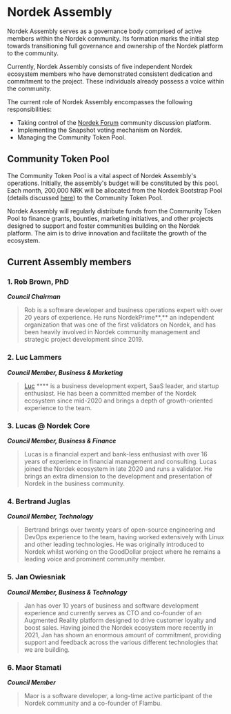 # Nordek Assembly

Nordek Assembly serves as a governance body comprised of active members within the Nordek community. Its formation marks the initial step towards transitioning full governance and ownership of the Nordek platform to the community.

Currently, Nordek Assembly consists of five independent Nordek ecosystem members who have demonstrated consistent dedication and commitment to the project. These individuals already possess a voice within the community.

The current role of Nordek Assembly encompasses the following responsibilities:

* Taking control of the [Nordek Forum](http://www.nordek.io/) community discussion platform.
* Implementing the Snapshot voting mechanism on Nordek.
* Managing the Community Token Pool.

## Community Token Pool

The Community Token Pool is a vital aspect of Nordek Assembly's operations. Initially, the assembly's budget will be constituted by this pool. Each month, 200,000 NRK will be allocated from the Nordek Bootstrap Pool (details discussed [here](https://docs.nordekscan.com/general/fuse-token/fuse-supply-and-current-distribution)) to the Community Token Pool.

Nordek Assembly will regularly distribute funds from the Community Token Pool to finance grants, bounties, marketing initiatives, and other projects designed to support and foster communities building on the Nordek platform. The aim is to drive innovation and facilitate the growth of the ecosystem.

## Current Assembly members

### **1. Rob Brown, PhD** <a href="#b624" id="b624"></a>

_**Council Chairman**_

> Rob is a software developer and business operations expert with over 20 years of experience. He runs NordekPrime**,** an independent organization that was one of the first validators on Nordek, and has been heavily involved in Nordek community management and strategic project development since 2019.

### **2. Luc Lammers** <a href="#1b91" id="1b91"></a>

_**Council Member, Business & Marketing**_

> [Luc](https://www.luclammers.com/) \*\*\*\* is a business development expert, SaaS leader, and startup enthusiast. He has been a committed member of the Nordek ecosystem since mid-2020 and brings a depth of growth-oriented experience to the team.

### **3. Lucas @ Nordek Core** <a href="#2105" id="2105"></a>

_**Council Member, Business & Finance**_

> Lucas is a financial expert and bank-less enthusiast with over 16 years of experience in financial management and consulting. Lucas joined the Nordek ecosystem in late 2020 and runs a validator. He brings an extra dimension to the development and presentation of Nordek in the business community.

### **4. Bertrand Juglas** <a href="#41a8" id="41a8"></a>

_**Council Member, Technology**_

> Bertrand brings over twenty years of open-source engineering and DevOps experience to the team, having worked extensively with Linux and other leading technologies. He was originally introduced to Nordek whilst working on the GoodDollar project where he remains a leading voice and prominent community member.

### **5. Jan Owiesniak** <a href="#bce2" id="bce2"></a>

_**Council Member, Business & Technology**_

> Jan has over 10 years of business and software development experience and currently serves as CTO and co-founder of an Augmented Reality platform designed to drive customer loyalty and boost sales. Having joined the Nordek ecosystem more recently in 2021, Jan has shown an enormous amount of commitment, providing support and feedback across the various different technologies that we are building.

### **6. Maor Stamati** <a href="#b624" id="b624"></a>

_**Council Member**_

> Maor is a software developer, a long-time active participant of the Nordek community and a co-founder of Flambu.
